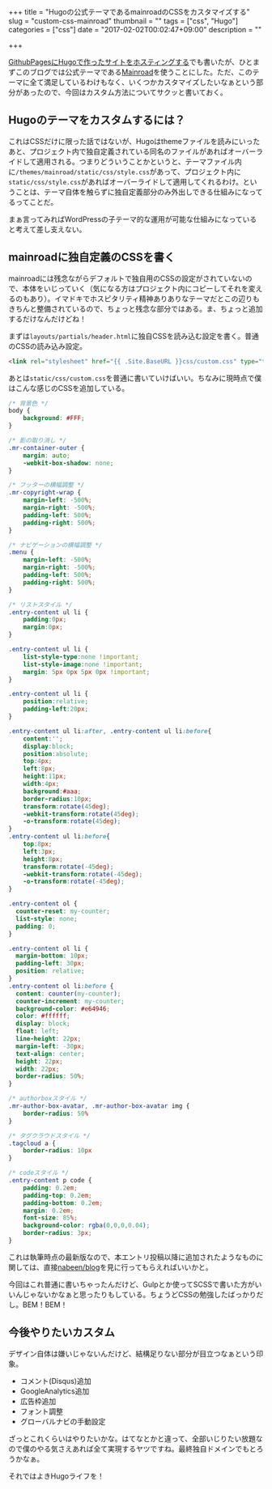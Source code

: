+++
title = "Hugoの公式テーマであるmainroadのCSSをカスタマイズする"
slug = "custom-css-mainroad"
thumbnail = ""
tags = ["css", "Hugo"]
categories = ["css"]
date = "2017-02-02T00:02:47+09:00"
description = ""

+++

[GithubPagesにHugoで作ったサイトをホスティングする](https://nabeen.github.io/2017/02/01/github-hugo-wercker/)でも書いたが、ひとまずこのブログでは公式テーマである[Mainroad](http://themes.gohugo.io/mainroad/)を使うことにした。ただ、このテーマに全て満足しているわけもなく、いくつかカスタマイズしたいなぁという部分があったので、今回はカスタム方法についてサクッと書いておく。

## Hugoのテーマをカスタムするには？
これはCSSだけに限った話ではないが、Hugoはthemeファイルを読みにいったあと、プロジェクト内で独自定義されている同名のファイルがあればオーバーライドして適用される。つまりどういうことかというと、テーマファイル内に`/themes/mainroad/static/css/style.css`があって、プロジェクト内に`static/css/style.css`があればオーバーライドして適用してくれるわけ。ということは、テーマ自体を触らずに独自定義部分のみ外出しできる仕組みになってるってことだ。

まぁ言ってみればWordPressの子テーマ的な運用が可能な仕組みになっていると考えて差し支えない。

## mainroadに独自定義のCSSを書く
mainroadには残念ながらデフォルトで独自用のCSSの設定がされていないので、本体をいじっていく（気になる方はプロジェクト内にコピーしてそれを変えるのもあり）。イマドキでホスピタリティ精神ありありなテーマだとこの辺りもきちんと整備されているので、ちょっと残念な部分ではある。ま、ちょっと追加するだけなんだけどね！

まずは`layouts/partials/header.html`に独自CSSを読み込む設定を書く。普通のCSSの読み込み設定。

```html
<link rel="stylesheet" href="{{ .Site.BaseURL }}css/custom.css" type="text/css" media="all" />
```

あとは`static/css/custom.css`を普通に書いていけばいい。ちなみに現時点で僕はこんな感じのCSSを追加している。

```css
/* 背景色 */
body {
	background: #FFF;
}

/* 影の取り消し */
.mr-container-outer {
	margin: auto;
	-webkit-box-shadow: none;
}

/* フッターの横幅調整 */
.mr-copyright-wrap {
	margin-left: -500%;
	margin-right: -500%;
	padding-left: 500%;
	padding-right: 500%;
}

/* ナビゲーションの横幅調整 */
.menu {
	margin-left: -500%;
	margin-right: -500%;
	padding-left: 500%;
	padding-right: 500%;
}

/* リストスタイル */
.entry-content ul li {
	padding:0px;
	margin:0px;
}

.entry-content ul li {
	list-style-type:none !important;
	list-style-image:none !important;
	margin: 5px 0px 5px 0px !important;
}

.entry-content ul li {
	position:relative;
	padding-left:20px;
}

.entry-content ul li:after, .entry-content ul li:before{
	content:'';
	display:block;
	position:absolute;
	top:4px;
	left:8px;
	height:11px;
	width:4px;
	background:#aaa;
	border-radius:10px;
	transform:rotate(45deg);
	-webkit-transform:rotate(45deg);
	-o-transform:rotate(45deg);
}
.entry-content ul li:before{
	top:8px;
	left:3px;
	height:8px;
	transform:rotate(-45deg);
	-webkit-transform:rotate(-45deg);
	-o-transform:rotate(-45deg);
}

.entry-content ol {
  counter-reset: my-counter;
  list-style: none;
  padding: 0;
}

.entry-content ol li {
  margin-bottom: 10px;
  padding-left: 30px;
  position: relative;
}
.entry-content ol li:before {
  content: counter(my-counter);
  counter-increment: my-counter;
  background-color: #e64946;
  color: #ffffff;
  display: block;
  float: left;
  line-height: 22px;
  margin-left: -30px;
  text-align: center;
  height: 22px;
  width: 22px;
  border-radius: 50%;
}

/* authorboxスタイル */
.mr-author-box-avatar, .mr-author-box-avatar img {
	border-radius: 50%
}

/* タグクラウドスタイル */
.tagcloud a {
	border-radius: 10px
}

/* codeスタイル */
.entry-content p code {
	padding: 0.2em;
	padding-top: 0.2em;
	padding-bottom: 0.2em;
	margin: 0.2em;
	font-size: 85%;
	background-color: rgba(0,0,0,0.04);
	border-radius: 3px;
}
```

これは執筆時点の最新版なので、本エントリ投稿以降に追加されたようなものに関しては、直接[nabeen/blog](https://github.com/nabeen/blog)を見に行ってもらえればいいかと。

今回はこれ普通に書いちゃったんだけど、Gulpとか使ってSCSSで書いた方がいいんじゃないかなぁと思ったりもしている。ちょうどCSSの勉強したばっかりだし。BEM！BEM！

## 今後やりたいカスタム
デザイン自体は嫌いじゃないんだけど、結構足りない部分が目立つなぁという印象。

* コメント(Disqus)追加
* GoogleAnalytics追加
* 広告枠追加
* フォント調整
* グローバルナビの手動設定

ざっとこれくらいはやりたいかな。はてなとかと違って、全部いじりたい放題なので僕のやる気さえあれば全て実現するヤツですね。最終独自ドメインでもとろうかなぁ。

それではよきHugoライフを！
